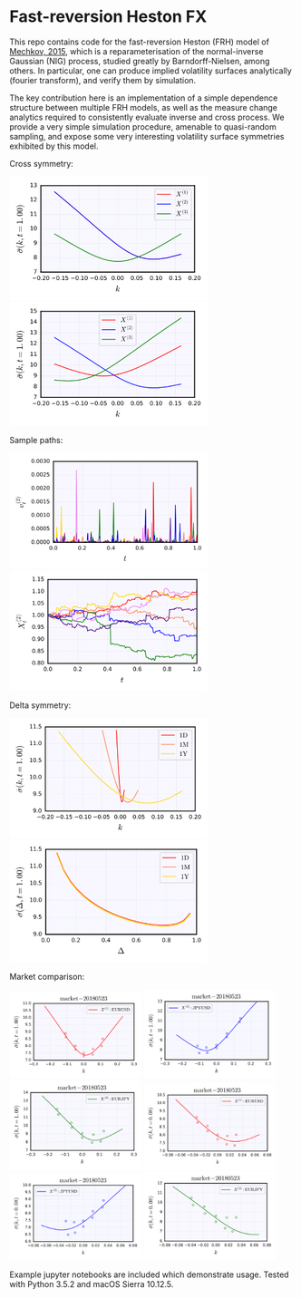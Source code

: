 # Fast-reversion Heston FX

This repo contains code for the fast-reversion Heston (FRH) model of [Mechkov, 2015](https://papers.ssrn.com/sol3/papers.cfm?abstract_id=2418631), which is a reparameterisation of the normal-inverse Gaussian (NIG) process, studied greatly by Barndorff-Nielsen, among others. In particular, one can produce implied volatility surfaces analytically (fourier transform), and verify them by simulation.

The key contribution here is an implementation of a simple dependence structure between multiple FRH models, as well as the measure change analytics required to consistently evaluate inverse and cross process. We provide a very simple simulation procedure, amenable to quasi-random sampling, and expose some very interesting volatility surface symmetries exhibited by this model.

Cross symmetry:

<img src="plots/surface-1.png" width="350"> <img src="plots/surface-2.png" width="350">

Sample paths:

<img src="plots/paths-1.png" width="350"> <img src="plots/paths-2.png" width="350">

Delta symmetry:

<img src="plots/surface-3.png" width="350"> <img src="plots/surface-4.png" width="350">

Market comparison:

<img src="plots/market-1.png" width="233"> <img src="plots/market-2.png" width="233"> <img src="plots/market-3.png" width="233">
<img src="plots/market-4.png" width="233"> <img src="plots/market-5.png" width="233"> <img src="plots/market-6.png" width="233">

Example jupyter notebooks are included which demonstrate usage. Tested with Python 3.5.2 and macOS Sierra 10.12.5.
